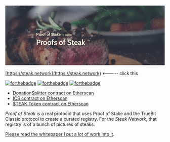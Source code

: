 [![The Steak Network](banner.png)](https://steak.network)

[https://steak.network](https://steak.network) <----- click this


[![forthebadge](http://forthebadge.com/images/badges/built-with-love.svg)](http://forthebadge.com)
[![forthebadge](http://forthebadge.com/images/badges/uses-badges.svg)](http://forthebadge.com)
[![forthebadge](http://forthebadge.com/images/badges/powered-by-electricity.svg)](http://forthebadge.com)


- [DonationSplitter contract on Etherscan](https://etherscan.io/address/0x388a037ab169b128e70cf67e1228ecd03f0400f2)
- [ICS contract on Etherscan](https://etherscan.io/address/0x1debc6427df10a3193553382ec3cab99f9d702f3)
- [$TEAK Token contract on Etherscan](https://etherscan.io/token/0x7dd7f56d697cc0f2b52bd55c057f378f1fe6ab4b)

*Proof of Steak* is a real protocol that uses Proof of Stake and the TrueBit Classic protocol to create a curated registry. For the *Steak Network*, that registry is of a bunch of pictures of steaks.

[Please read the whitepaper I put a lot of work into it](steak-network_whitepaper.pdf).
